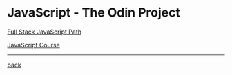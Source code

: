 # JavaScript - The Odin Project

[Full Stack JavaScript Path](https://www.theodinproject.com/paths/full-stack-javascript?)

[JavaScript Course](https://www.theodinproject.com/paths/full-stack-javascript/courses/javascript)

---
[back](../README.md)
